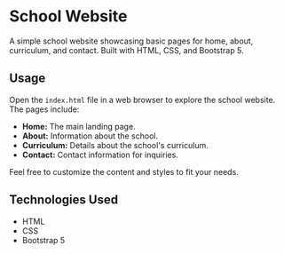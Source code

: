 # School Website

A simple school website showcasing basic pages for home, about, curriculum, and contact. Built with HTML, CSS, and Bootstrap 5.

## Usage

Open the `index.html` file in a web browser to explore the school website. The pages include:

- **Home:** The main landing page.
- **About:** Information about the school.
- **Curriculum:** Details about the school's curriculum.
- **Contact:** Contact information for inquiries.

Feel free to customize the content and styles to fit your needs.

## Technologies Used

- HTML
- CSS
- Bootstrap 5
